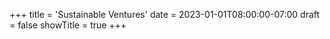 +++
title = 'Sustainable Ventures'
date = 2023-01-01T08:00:00-07:00
draft = false
showTitle = true
+++
